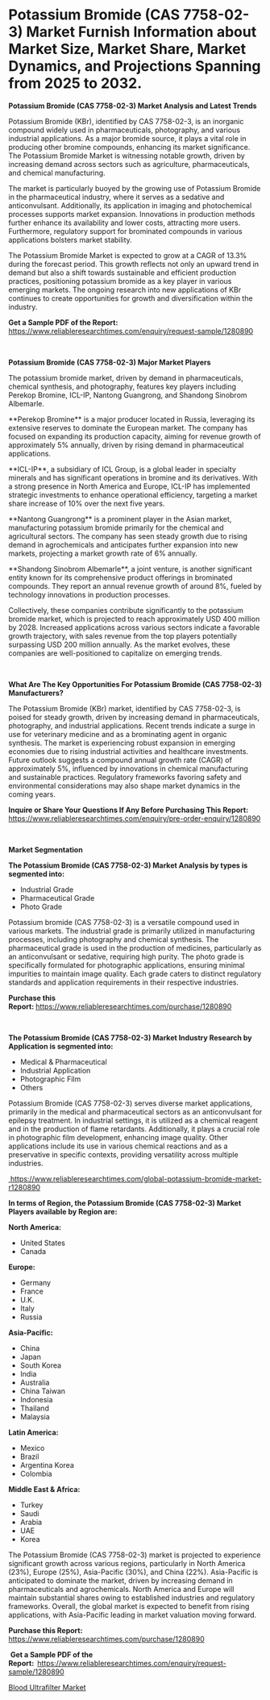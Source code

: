<p><h1>Potassium Bromide (CAS 7758-02-3) Market Furnish Information about Market Size, Market Share, Market Dynamics, and Projections Spanning from 2025 to 2032.</h1></p><p><strong>Potassium Bromide (CAS 7758-02-3) Market Analysis and Latest Trends</strong></p>
<p><p>Potassium Bromide (KBr), identified by CAS 7758-02-3, is an inorganic compound widely used in pharmaceuticals, photography, and various industrial applications. As a major bromide source, it plays a vital role in producing other bromine compounds, enhancing its market significance. The Potassium Bromide Market is witnessing notable growth, driven by increasing demand across sectors such as agriculture, pharmaceuticals, and chemical manufacturing.</p><p>The market is particularly buoyed by the growing use of Potassium Bromide in the pharmaceutical industry, where it serves as a sedative and anticonvulsant. Additionally, its application in imaging and photochemical processes supports market expansion. Innovations in production methods further enhance its availability and lower costs, attracting more users. Furthermore, regulatory support for brominated compounds in various applications bolsters market stability.</p><p>The Potassium Bromide Market is expected to grow at a CAGR of 13.3% during the forecast period. This growth reflects not only an upward trend in demand but also a shift towards sustainable and efficient production practices, positioning potassium bromide as a key player in various emerging markets. The ongoing research into new applications of KBr continues to create opportunities for growth and diversification within the industry.</p></p>
<p><strong>Get a Sample PDF of the Report:&nbsp;</strong> <a href="https://www.reliableresearchtimes.com/enquiry/request-sample/1280890?utm_campaign=3511&utm_medium=2&utm_source=Github&utm_content=ia&utm_term=24032025&utm_id=potassium-bromide-cas-7758-02-3">https://www.reliableresearchtimes.com/enquiry/request-sample/1280890</a></p>
<p>&nbsp;</p>
<p><strong>Potassium Bromide (CAS 7758-02-3) Major Market Players</strong></p>
<p><p>The potassium bromide market, driven by demand in pharmaceuticals, chemical synthesis, and photography, features key players including Perekop Bromine, ICL-IP, Nantong Guangrong, and Shandong Sinobrom Albemarle. </p><p>**Perekop Bromine** is a major producer located in Russia, leveraging its extensive reserves to dominate the European market. The company has focused on expanding its production capacity, aiming for revenue growth of approximately 5% annually, driven by rising demand in pharmaceutical applications.</p><p>**ICL-IP**, a subsidiary of ICL Group, is a global leader in specialty minerals and has significant operations in bromine and its derivatives. With a strong presence in North America and Europe, ICL-IP has implemented strategic investments to enhance operational efficiency, targeting a market share increase of 10% over the next five years.</p><p>**Nantong Guangrong** is a prominent player in the Asian market, manufacturing potassium bromide primarily for the chemical and agricultural sectors. The company has seen steady growth due to rising demand in agrochemicals and anticipates further expansion into new markets, projecting a market growth rate of 6% annually.</p><p>**Shandong Sinobrom Albemarle**, a joint venture, is another significant entity known for its comprehensive product offerings in brominated compounds. They report an annual revenue growth of around 8%, fueled by technology innovations in production processes. </p><p>Collectively, these companies contribute significantly to the potassium bromide market, which is projected to reach approximately USD 400 million by 2028. Increased applications across various sectors indicate a favorable growth trajectory, with sales revenue from the top players potentially surpassing USD 200 million annually. As the market evolves, these companies are well-positioned to capitalize on emerging trends.</p></p>
<p>&nbsp;</p>
<p><strong>What Are The Key Opportunities For Potassium Bromide (CAS 7758-02-3) Manufacturers?</strong></p>
<p><p>The Potassium Bromide (KBr) market, identified by CAS 7758-02-3, is poised for steady growth, driven by increasing demand in pharmaceuticals, photography, and industrial applications. Recent trends indicate a surge in use for veterinary medicine and as a brominating agent in organic synthesis. The market is experiencing robust expansion in emerging economies due to rising industrial activities and healthcare investments. Future outlook suggests a compound annual growth rate (CAGR) of approximately 5%, influenced by innovations in chemical manufacturing and sustainable practices. Regulatory frameworks favoring safety and environmental considerations may also shape market dynamics in the coming years.</p></p>
<p><strong>Inquire or Share Your Questions If Any Before Purchasing This Report:</strong> <a href="https://www.reliableresearchtimes.com/enquiry/pre-order-enquiry/1280890?utm_campaign=3511&utm_medium=2&utm_source=Github&utm_content=ia&utm_term=24032025&utm_id=potassium-bromide-cas-7758-02-3">https://www.reliableresearchtimes.com/enquiry/pre-order-enquiry/1280890</a></p>
<p>&nbsp;</p>
<p><strong>Market Segmentation</strong></p>
<p><strong>The Potassium Bromide (CAS 7758-02-3) Market Analysis by types is segmented into:</strong></p>
<p><ul><li>Industrial Grade</li><li>Pharmaceutical Grade</li><li>Photo Grade</li></ul></p>
<p><p>Potassium bromide (CAS 7758-02-3) is a versatile compound used in various markets. The industrial grade is primarily utilized in manufacturing processes, including photography and chemical synthesis. The pharmaceutical grade is used in the production of medicines, particularly as an anticonvulsant or sedative, requiring high purity. The photo grade is specifically formulated for photographic applications, ensuring minimal impurities to maintain image quality. Each grade caters to distinct regulatory standards and application requirements in their respective industries.</p></p>
<p><strong>Purchase this Report:&nbsp;</strong><a href="https://www.reliableresearchtimes.com/purchase/1280890?utm_campaign=3511&utm_medium=2&utm_source=Github&utm_content=ia&utm_term=24032025&utm_id=potassium-bromide-cas-7758-02-3">https://www.reliableresearchtimes.com/purchase/1280890</a></p>
<p>&nbsp;</p>
<p><strong>The Potassium Bromide (CAS 7758-02-3) Market Industry Research by Application is segmented into:</strong></p>
<p><ul><li>Medical & Pharmaceutical</li><li>Industrial Application</li><li>Photographic Film</li><li>Others</li></ul></p>
<p><p>Potassium Bromide (CAS 7758-02-3) serves diverse market applications, primarily in the medical and pharmaceutical sectors as an anticonvulsant for epilepsy treatment. In industrial settings, it is utilized as a chemical reagent and in the production of flame retardants. Additionally, it plays a crucial role in photographic film development, enhancing image quality. Other applications include its use in various chemical reactions and as a preservative in specific contexts, providing versatility across multiple industries.</p></p>
<p><a href="https://www.reliableresearchtimes.com/global-potassium-bromide-market-r1280890?utm_campaign=3511&utm_medium=2&utm_source=Github&utm_content=ia&utm_term=24032025&utm_id=potassium-bromide-cas-7758-02-3">&nbsp;https://www.reliableresearchtimes.com/global-potassium-bromide-market-r1280890</a></p>
<p><strong>In terms of Region, the Potassium Bromide (CAS 7758-02-3) Market Players available by Region are:</strong></p>
<p>
    <p> <strong> North America: </strong>
        <ul>
            <li>United States</li>
            <li>Canada</li>
        </ul>
        </p> 
    <p> <strong> Europe: </strong>
        <ul>
            <li>Germany</li>
            <li>France</li>
            <li>U.K.</li>
            <li>Italy</li>
            <li>Russia</li>
        </ul>
        </p> 
    <p> <strong> Asia-Pacific: </strong>
        <ul>
            <li>China</li>
            <li>Japan</li>
            <li>South Korea</li>
            <li>India</li>
            <li>Australia</li>
            <li>China Taiwan</li>
            <li>Indonesia</li>
            <li>Thailand</li>
            <li>Malaysia</li>
        </ul>
        </p> 
    <p> <strong> Latin America: </strong>
        <ul>
            <li>Mexico</li>
            <li>Brazil</li>
            <li>Argentina Korea</li>
            <li>Colombia</li>
        </ul>
        </p> 
    <p> <strong> Middle East & Africa: </strong>
        <ul>
            <li>Turkey</li>
            <li>Saudi</li>
            <li>Arabia</li>
            <li>UAE</li>
            <li>Korea</li>
        </ul>
    </p>
    </p>
<p><p>The Potassium Bromide (CAS 7758-02-3) market is projected to experience significant growth across various regions, particularly in North America (23%), Europe (25%), Asia-Pacific (30%), and China (22%). Asia-Pacific is anticipated to dominate the market, driven by increasing demand in pharmaceuticals and agrochemicals. North America and Europe will maintain substantial shares owing to established industries and regulatory frameworks. Overall, the global market is expected to benefit from rising applications, with Asia-Pacific leading in market valuation moving forward.</p></p>
<p><strong>Purchase this Report: </strong><a href="https://www.reliableresearchtimes.com/purchase/1280890?utm_campaign=3511&utm_medium=2&utm_source=Github&utm_content=ia&utm_term=24032025&utm_id=potassium-bromide-cas-7758-02-3">https://www.reliableresearchtimes.com/purchase/1280890</a></p>
<p>&nbsp;<strong>Get a Sample PDF of the Report:&nbsp;&nbsp;</strong><a href="https://www.reliableresearchtimes.com/enquiry/request-sample/1280890?utm_campaign=3511&utm_medium=2&utm_source=Github&utm_content=ia&utm_term=24032025&utm_id=potassium-bromide-cas-7758-02-3">https://www.reliableresearchtimes.com/enquiry/request-sample/1280890</a></p>
<p><strong></strong></p>
<p><p><a href="https://github.com/mudgeadamsvx/Market-Research-Report-List-1/blob/main/blood-ultrafilter-market.md?utm_campaign=3511&utm_medium=2&utm_source=Github&utm_content=ia&utm_term=24032025&utm_id=potassium-bromide-cas-7758-02-3">Blood Ultrafilter Market</a></p></p>
